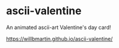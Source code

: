 # ascii-valentine
An animated ascii-art Valentine's day card!

https://willbmartin.github.io/ascii-valentine/
